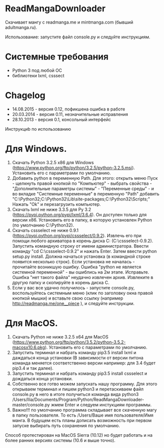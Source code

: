 ReadMangaDownloader
===================

Скачивает мангу с readmanga.me и mintmanga.com (бывший adultmanga.ru).

Использование: запустите файл console.py и следуйте инструкциям.

Системные требования
====================
 - Python 3 под любой ОС
 - библиотеки lxml, csssect

Chagelog
===================
 - 14.08.2015 - версия 0.12, пофикшена ошибка в работе
 - 20.03.2014 - версия 0.11, незначительные исправления
 - 28.10.2013 - версия 0.1, консольный интерфейс

Инструкциb по использованию

Для Windows.
===================
1. Скачать Python 3.2.5 х86 для Windows (https://www.python.org/ftp/python/3.2.5/python-3.2.5.msi). Установить его с параметрами по умолчанию.
2. Добавить python в переменную Path. Для этого: открыть меню Пуск - щелкнуть правой кнопкой по "Компьютер" - выбрать свойства - "Дополнительные параметры системы" - "Переменные среды" - и во вкладке "Системные переменные" в переменную "Path" добавить "C:\Python32;C:\Python32\Lib\site-packages\;C:\Python32\Scripts\;" Нажать "Ok" и перезагрузить компьютер.
3. Скачать lxml не ниже 3.3.5 для Py 3.2 (https://pypi.python.org/pypi/lxml/3.6.4). Он доступен только для версии x86. Установить его в папку, в которую установлен Python (по умолчанию C:\Python32).
4. Скачать cssselect не ниже 0.9.1 (https://pypi.python.org/pypi/cssselect/0.9.2). Извлечь его при помощи любого архиватора в корень диска C: (C:\cssselect-0.9.2). Запустить командную строку от имени администратора. Ввести команду "cd C:\cssselect-0.9.2" и нажать Enter. Затем ввести python setup.py install. Должна начаться установка (в командной строке появится несколько строк).
Если установка не началась - прочитайте возникшую ошибку.
Ошибка "python не является системной переменной" - вы ошиблись на 2м этапе. Исправьте.
Ошибка "нет такого файла" неудачно извлечен архив. Извлеките в другую папку и скопируйте в корень диска C.
5. Если у вас все удачно получилось - запустите console.py, воспользуйтесь системным меню (клик по заголовку окна правой кнопкой мышки) и вставьте свою ссылку (например http://readmanga.me/one__piece ), и следуйте инструкции.

Для MacOS.
===================
1. Скачать Python не ниже 3.2.5 х64 для MacOS (https://www.python.org/ftp/python/3.5.2/python-3.5.2-macosx10.6.pkg). Установить его с параметрами по умолчанию.
2. Запустить терминал и набрать команду pip3.5 install lxml и даждаться конца установки (В зависимости от версии питона команда меняется соответственно версии например: для 3.4 будет pip3.4 и так далее).
3. Запустить терминал и набрать команду pip3.5 install cssselect и дождаться конца установки.
4. Собственно все готво можем запускать нашу программу. Для этого открываем терминал и пишем python3 и перетаскиваем файл console.py в него в итоге получиться команда вида python3 /Users/Ilia/Documents/Program/Python/ReadMangaDownloader-master/console.py жмем Enter и следуем инстукциям программы.
5. Важно!!! по умолчанию программа складывает все скаченную магу в папку пользователя. То есть /Users/Ваше имя пользователя/Имя манга. В будущем есть планы дописать возможность при первом запуске выбирать путь сохранения по умолчанию.

Способ протестирован на MacOS Sierra (10.12) но будет работать и на более ранних версиях системы (10.6 и выше точно).
